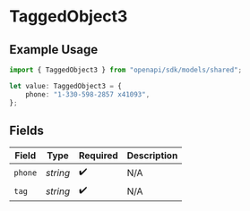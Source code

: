 # TaggedObject3

## Example Usage

```typescript
import { TaggedObject3 } from "openapi/sdk/models/shared";

let value: TaggedObject3 = {
    phone: "1-330-598-2857 x41093",
};
```

## Fields

| Field              | Type               | Required           | Description        |
| ------------------ | ------------------ | ------------------ | ------------------ |
| `phone`            | *string*           | :heavy_check_mark: | N/A                |
| `tag`              | *string*           | :heavy_check_mark: | N/A                |